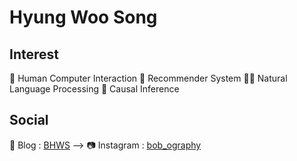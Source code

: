 <!--
**bobbyhwsong/bobbyhwsong** is a ✨ _special_ ✨ repository because its `README.md` (this file) appears on your GitHub profile.

Here are some ideas to get you started:

- 🔭 I’m currently working on ...
- 🌱 I’m currently learning ...
- 👯 I’m looking to collaborate on ...
- 🤔 I’m looking for help with ...
- 💬 Ask me about ...
- 📫 How to reach me: ...
- 😄 Pronouns: ...
- ⚡ Fun fact: ...
-->

# Hyung Woo Song
## Interest
🔭 Human Computer Interaction
🔬 Recommender System
🧑‍🔬 Natural Language Processing
🤔 Causal Inference

## Social
📖 Blog :      [BHWS](https://bobbyhwsong.github.io) -->
📷 Instagram : [bob_ography](https://www.instagram.com/bob_ography/)
